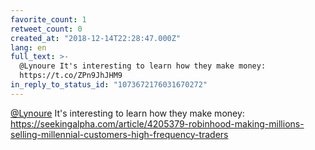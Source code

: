 ```yaml
---
favorite_count: 1
retweet_count: 0
created_at: "2018-12-14T22:28:47.000Z"
lang: en
full_text: >-
  @Lynoure It's interesting to learn how they make money:
  https://t.co/ZPn9JhJHM9
in_reply_to_status_id: "1073672176031670272"
---
```


[@Lynoure](https://twitter.com/Lynoure) It's interesting to learn how they make
money:
<https://seekingalpha.com/article/4205379-robinhood-making-millions-selling-millennial-customers-high-frequency-traders>
